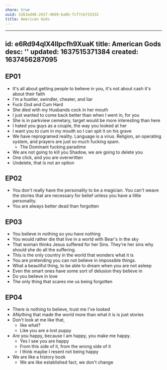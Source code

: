 ```yaml
---
share: true
uuid: 5263ad48-241f-4609-ba0b-fcf7cb733332
title: American Gods
---
```

---
id: e6Rd94qlX4Ilpcfh9XuaK
title: American Gods
desc: ''
updated: 1637515371384
created: 1637456287095
---

## EP01

* It's all about getting people to believe in you, it's not about cash it's about their faith
* I'm a hustler, swindler, cheater, and liar
* Fuck God and Cum Hard
* She died with my Husbands cock in her mouth
* I just wanted to come back better than when I went in, for you
* She is in parkview cemetary, target would be more interesting than here
* I hated you guys as a couple, the way you looked at her
* I want you to cum in my mouth so I can spit it on his grave
* We have reprogramed reality. Language is a virus. Religion, an operating system, and prayers are just so much fucking spam.
  * The Dominant fucking paradime
* We are not going to kill you Shadow, we are going to delete you
* One click, and you are overwritten
* Undelete, that is not an option

## EP02

* You don't really have the personality to be a magician. You can't weave the stories that are necessary for belief unless you have a little personality.
* You are always better dead than forgotten

## EP03

* You believe in nothing so you have nothing
* You would rather die that live in a world with Bear's in the sky
* That woman thinks Jesus suffered for her Sins. They're her sins why should she do all the suffering.
* This is the only country in the world that wonders what it is
* You are pretending you can not believe in impossible things.
* What a beautiful thing, to be able to dream when you are not asleep
* Even the smart ones have some sort of delusion they believe in
* Do you believe in love
* The only thing that scares me us being forgotten

## EP04

* There is nothing to believe, trust me I've looked
* ANything that made the world more than what it is is just stories
* Don't look at me like that,
  * like what?
  * Like you are a lost puppy
* Are you happy, because I am happy, you make me happy.
  * Yes I see you are happy
  * From this side of it, from the wrong side of it
  * I think maybe I resent not being happy
* We are like a history book
  * We are like established fact, we don't change
